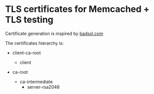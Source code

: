 # TLS certificates for Memcached + TLS testing

Certificate generation is inspired by [badssl.com](https://github.com/chromium/badssl.com)

The certificates hierarchy is:

  - client-ca-root
    - client

  - ca-root
    - ca-intermediate
      - server-rsa2048
